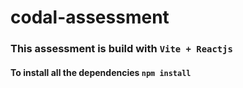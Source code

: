 # codal-assessment
### This assessment is build with `Vite + Reactjs` 
#### To install all the dependencies `npm install`
